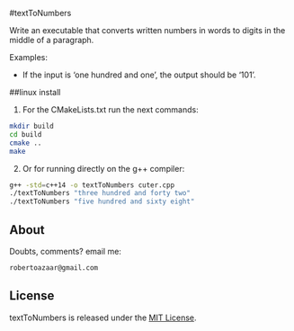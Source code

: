 #textToNumbers

Write an executable that converts written numbers in words to digits in
the middle of a paragraph.

Examples:
* If the input is ‘one hundred and one’, the output should be ‘101’.

##linux install

1. For the CMakeLists.txt run the next commands:

```bash
mkdir build
cd build
cmake ..
make
```

2. Or for running directly on the g++ compiler:

```bash
g++ -std=c++14 -o textToNumbers cuter.cpp
./textToNumbers "three hundred and forty two"
./textToNumbers "five hundred and sixty eight"
```

## About

Doubts, comments? email me:

```bash
robertoazaar@gmail.com
```

## License

textToNumbers is released under the [MIT License](https://opensource.org/licenses/MIT).
